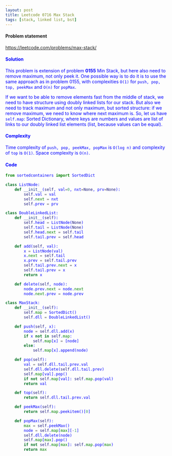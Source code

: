 ```yaml
---
layout: post
title: Leetcode 0716 Max Stack
tags: [stack, linked list, bst]
---
```


#### Problem statement

<a href="https://leetcode.com/problems/max-stack/"> <font color = blue>https://leetcode.com/problems/max-stack/

#### Solution
This problem is extension of problem **0155** Min Stack, but here also need to remove maximum, not only peek it. One possible way is to do it is to use the same approach as in problem 0155, with complexities `O(1)` for `push, pop, top, peekMax` and `O(n)` for `popMax`.

If we want to be able to remove elements fast from the middle of stack, we need to have structure using doubly linked lists for our stack. But also we need to track maximum and not only maximum, but sorted structure: if we remove maximum, we need to know where next maximum is. So, let us have `self.map`: Sorted Dictionary, where keys are numbers and values are list of links to our doubly linked list elements (list, because values can be equal). 

#### Complexity
Time complexity of `push, pop, peekMax, popMax` is `O(log n)` and complexity of `top` is `O(1)`. Space complexity is `O(n)`.

#### Code
```python
from sortedcontainers import SortedDict

class ListNode:
    def __init__(self, val=0, nxt=None, prv=None):
        self.val = val
        self.next = nxt
        self.prev = prv

class DoubleLinkedList:
    def __init__(self):
        self.head = ListNode(None)
        self.tail = ListNode(None)
        self.head.next = self.tail
        self.tail.prev = self.head

    def add(self, val):
        x = ListNode(val)
        x.next = self.tail
        x.prev = self.tail.prev
        self.tail.prev.next = x
        self.tail.prev = x
        return x

    def delete(self, node):
        node.prev.next = node.next
        node.next.prev = node.prev

class MaxStack:
    def __init__(self):
        self.map = SortedDict()
        self.dll = DoubleLinkedList()

    def push(self, x):
        node = self.dll.add(x)
        if x not in self.map:
            self.map[x] = [node]
        else:
            self.map[x].append(node)

    def pop(self):
        val = self.dll.tail.prev.val
        self.dll.delete(self.dll.tail.prev)
        self.map[val].pop()
        if not self.map[val]: self.map.pop(val)
        return val

    def top(self):
        return self.dll.tail.prev.val

    def peekMax(self):
        return self.map.peekitem()[0]

    def popMax(self):
        max = self.peekMax()
        node = self.map[max][-1]
        self.dll.delete(node)
        self.map[max].pop()
        if not self.map[max]: self.map.pop(max)
        return max
```

